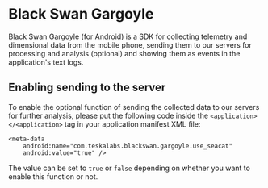 # Black Swan Gargoyle

Black Swan Gargoyle (for Android) is a SDK for collecting telemetry and dimensional data from the mobile phone, sending them to our servers for processing and analysis (optional) and showing them as events in the application's text logs.

## Enabling sending to the server

To enable the optional function of sending the collected data to our servers for further analysis, please put the following code inside the `<application></<application>` tag in your application manifest XML file:

```
<meta-data
	android:name="com.teskalabs.blackswan.gargoyle.use_seacat"
	android:value="true" />
```

The value can be set to `true` or `false` depending on whether you want to enable this function or not.
